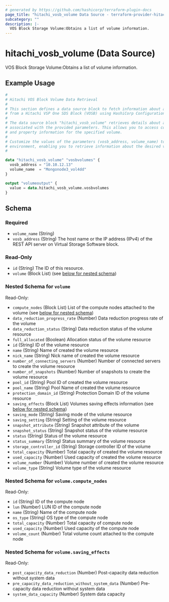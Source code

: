 ```yaml
---
# generated by https://github.com/hashicorp/terraform-plugin-docs
page_title: "hitachi_vosb_volume Data Source - terraform-provider-hitachi"
subcategory: ""
description: |-
  VOS Block Storage Volume:Obtains a list of volume information.
---
```


# hitachi_vosb_volume (Data Source)

VOS Block Storage Volume:Obtains a list of volume information.

## Example Usage

```terraform
#
# Hitachi VOS Block Volume Data Retrieval
#
# This section defines a data source block to fetch information about a specific volume
# from a Hitachi VSP One SDS Block (VOSB) using HashiCorp Configuration Language (HCL).
#
# The data source block "hitachi_vosb_volume" retrieves details about a volume
# associated with the provided parameters. This allows you to access configuration
# and property information for the specified volume.
#
# Customize the values of the parameters (vosb_address, volume_name) to match your
# environment, enabling you to retrieve information about the desired volume.
#

data "hitachi_vosb_volume" "vosbvolumes" {
  vosb_address = "10.10.12.13"
  volume_name  = "Mongonode3_vol4dd"
}

output "volumeoutput" {
  value = data.hitachi_vosb_volume.vosbvolumes
}
```

<!-- schema generated by tfplugindocs -->
## Schema

### Required

- `volume_name` (String)
- `vosb_address` (String) The host name or the IP address (IPv4) of the REST API server on Virtual Storage Software block.

### Read-Only

- `id` (String) The ID of this resource.
- `volume` (Block List) (see [below for nested schema](#nestedblock--volume))

<a id="nestedblock--volume"></a>
### Nested Schema for `volume`

Read-Only:

- `compute_nodes` (Block List) List of the compute nodes attached to the volume (see [below for nested schema](#nestedblock--volume--compute_nodes))
- `data_reduction_progress_rate` (Number) Data reduction progress rate of the volume
- `data_reduction_status` (String) Data reduction status of the volume resource
- `full_allocated` (Boolean) Allocation status of the volume resource
- `id` (String) ID of the volume resource
- `name` (String) Name of created the volume resource
- `nick_name` (String) Nick name of created the volume resource
- `number_of_connecting_servers` (Number) Number of connected servers to create the volume resource
- `number_of_snapshots` (Number) Number of snapshots to create the volume resource
- `pool_id` (String) Pool ID of created the volume resource
- `pool_name` (String) Pool Name of created the volume resource
- `protection_domain_id` (String) Protection Domain ID of the volume resource
- `saving_effects` (Block List) Volumes saving effects information (see [below for nested schema](#nestedblock--volume--saving_effects))
- `saving_mode` (String) Saving mode of the volume resource
- `saving_setting` (String) Setting of the volume resource
- `snapshot_attribute` (String) Snapshot attribute of the volume
- `snapshot_status` (String) Snapshot status of the volume resource
- `status` (String) Status of the volume resource
- `status_summary` (String) Status summary of the volume resource
- `storage_controller_id` (String) Storage controller ID of the volume
- `total_capacity` (Number) Total capacity of created the volume resource
- `used_capacity` (Number) Used capacity of created the volume resource
- `volume_number` (Number) Volume number of created the volume resource
- `volume_type` (String) Volume type of the volume resource

<a id="nestedblock--volume--compute_nodes"></a>
### Nested Schema for `volume.compute_nodes`

Read-Only:

- `id` (String) ID of the compute node
- `lun` (Number) LUN ID of the compute node
- `name` (String) Name of the compute node
- `os_type` (String) OS type of the compute node
- `total_capacity` (Number) Total capacity of compute node
- `used_capacity` (Number) Used capacity of the compute node
- `volume_count` (Number) Total volume count attached to the compute node


<a id="nestedblock--volume--saving_effects"></a>
### Nested Schema for `volume.saving_effects`

Read-Only:

- `post_capacity_data_reduction` (Number) Post-capacity data reduction without system data
- `pre_capacity_data_reduction_without_system_data` (Number) Pre-capacity data reduction without system data
- `system_data_capacity` (Number) System data capacity
